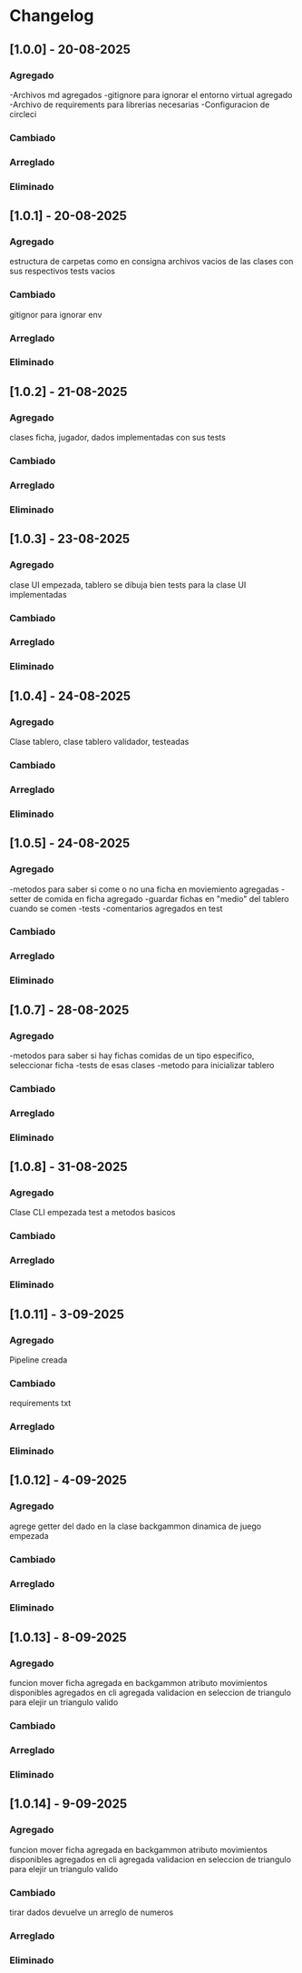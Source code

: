 # Changelog



## [1.0.0] - 20-08-2025

### Agregado
-Archivos md agregados
-gitignore para ignorar el entorno virtual agregado
-Archivo de requirements para librerias necesarias
-Configuracion de circleci
### Cambiado

### Arreglado

### Eliminado

## [1.0.1] - 20-08-2025

### Agregado
estructura de carpetas como en consigna
archivos vacios de las clases con sus respectivos tests vacios
### Cambiado
gitignor para ignorar env
### Arreglado

### Eliminado

## [1.0.2] - 21-08-2025

### Agregado
clases ficha, jugador, dados implementadas con sus tests
### Cambiado
### Arreglado

### Eliminado

## [1.0.3] - 23-08-2025

### Agregado
clase UI empezada, tablero se dibuja bien
tests para la clase UI implementadas
### Cambiado
### Arreglado

### Eliminado

## [1.0.4] - 24-08-2025

### Agregado
Clase tablero, clase tablero validador, testeadas
### Cambiado
### Arreglado

### Eliminado

## [1.0.5] - 24-08-2025

### Agregado
-metodos para saber si come o no una ficha en moviemiento agregadas
-setter de comida en ficha agregado
-guardar fichas en "medio" del tablero cuando se comen
-tests
-comentarios agregados en test
### Cambiado
### Arreglado

### Eliminado

## [1.0.7] - 28-08-2025

### Agregado
-metodos para saber si hay fichas comidas de un tipo especifico, seleccionar ficha
-tests de esas clases
-metodo para inicializar tablero
### Cambiado
### Arreglado

### Eliminado

## [1.0.8] - 31-08-2025

### Agregado
Clase CLI empezada
test a metodos basicos
### Cambiado
### Arreglado

### Eliminado

## [1.0.11] - 3-09-2025
### Agregado
Pipeline creada
### Cambiado
requirements txt
### Arreglado
### Eliminado

## [1.0.12] - 4-09-2025
### Agregado
agrege getter del dado en la clase backgammon
dinamica de juego empezada
### Cambiado

### Arreglado
### Eliminado

## [1.0.13] - 8-09-2025
### Agregado
funcion mover ficha agregada en backgammon
atributo movimientos disponibles agregados en cli
agregada validacion en seleccion de triangulo para elejir un triangulo valido 
### Cambiado
### Arreglado
### Eliminado

## [1.0.14] - 9-09-2025
### Agregado
funcion mover ficha agregada en backgammon
atributo movimientos disponibles agregados en cli
agregada validacion en seleccion de triangulo para elejir un triangulo valido 
### Cambiado
tirar dados devuelve un arreglo de numeros

### Arreglado
### Eliminado

